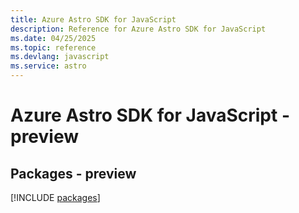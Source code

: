```yaml
---
title: Azure Astro SDK for JavaScript
description: Reference for Azure Astro SDK for JavaScript
ms.date: 04/25/2025
ms.topic: reference
ms.devlang: javascript
ms.service: astro
---
```

# Azure Astro SDK for JavaScript - preview
## Packages - preview
[!INCLUDE [packages](astro-index.md)]